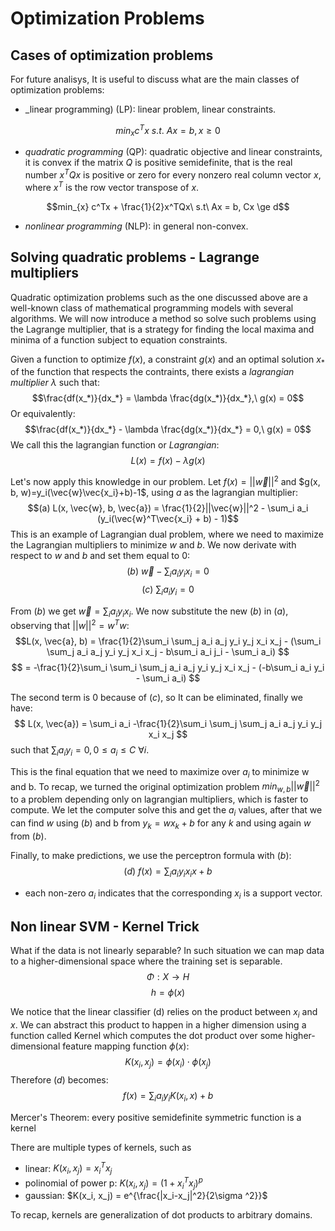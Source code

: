 
# Optimization Problems

## Cases of optimization problems

For future analisys, It is useful to discuss what are the main classes
of optimization problems:

- _linear programming) (LP): linear problem, linear constraints.

$$min_{x} c^Tx\ s.t.\ Ax = b, x \ge 0$$

- _quadratic programming_ (QP): quadratic objective and linear
  constraints, it is convex if the matrix $Q$ is positive
  semidefinite, that is the real number $x^TQx$ is positive or zero for
  every nonzero real column vector $x$, where $x^T$ is the row vector
  transpose of $x$.
  
$$min_{x} c^Tx + \frac{1}{2}x^TQx\ s.t\ Ax = b, Cx \ge d$$

- _nonlinear programming_ (NLP): in general non-convex.

## Solving quadratic problems - Lagrange multipliers

Quadratic optimization problems such as the one discussed above are a well-known class of mathematical programming models with several algorithms. We will now introduce a method so solve such problems using the Lagrange multiplier, that is a strategy for finding the local maxima and minima of a function subject to equation constraints.

Given a function to optimize $f(x)$, a constraint $g(x)$ and an
optimal solution $x_*$ of the function that respects the contraints, there
exists a _lagrangian multiplier_ $\lambda$ such that:
$$\frac{df(x_*)}{dx_*} = \lambda \frac{dg(x_*)}{dx_*},\ g(x) = 0$$
Or equivalently:
 $$\frac{df(x_*)}{dx_*} - \lambda \frac{dg(x_*)}{dx_*} = 0,\ g(x) = 0$$
 We call this the lagrangian function or _Lagrangian_:
 $$L(x) = f(x) - \lambda g(x)$$
 
 Let's now apply this knowledge in our problem. Let $f(x)=||\vec{w}||^2$
 and $g(x, b, w)=y_i(\vec{w}\vec{x_i}+b)-1$, using $a$ as the lagrangian
 multiplier:
 $$(a) L(x, \vec{w}, b, \vec{a}) = \frac{1}{2}||\vec{w}||^2 - \sum_i a_i (y_i(\vec{w}^T\vec{x_i} + b) - 1)$$
 This is an example of Lagrangian dual problem, where we need to
 maximize the Lagrangian multipliers to minimize $w$ and $b$. We now
 derivate with respect to $w$ and $b$ and set them equal to $0$:
 $$(b)\ \vec{w} - \sum_i a_i y_i x_i = 0$$
$$(c)\ \sum_i a_i y_i = 0$$
 
 From $(b)$ we get $\vec{w} = \sum_i a_i y_i x_i$. We now
 substitute the new $(b)$ in $(a)$, observing that $||w||^2 = w^Tw$:
 $$L(x, \vec{a}, b) = \frac{1}{2}\sum_i \sum_j a_i a_j y_i y_j x_i x_j - (\sum_i \sum_j a_i a_j y_i y_j x_i x_j - b\sum_i a_i j_i - \sum_i a_i) $$
 $$ = -\frac{1}{2}\sum_i \sum_i \sum_j a_i a_j y_i y_j x_i x_j - (-b\sum_i a_i y_i - \sum_i a_i) $$
 
 The second term is $0$ because of $(c)$, so It can be eliminated, finally
 we have:
$$ L(x, \vec{a}) = \sum_i a_i -\frac{1}{2}\sum_i \sum_j \sum_j a_i a_j y_i y_j x_i x_j $$
 such that $\sum_i a_i y_i = 0, 0 \le a_i \le C\ \forall i$.
 
 This is the final equation that we need to maximize over $a_i$ to
 minimize w and b. To recap, we turned the original optimization
 problem $min_{w, b} ||\vec{w}||^2$ to a problem depending only on
 lagrangian multipliers, which is faster to compute. We let the
 computer solve this and get the $a_i$ values, after that we can find $w$
 using $(b)$ and b from $y_k = wx_k + b$ for any $k$ and using again $w$
 from $(b)$.
 
 Finally, to make predictions, we use the perceptron formula with $(b)$:
 $$(d)\ f(x) = \sum_i a_iy_i x_i x + b$$
 
 - each non-zero $a_i$ indicates that the corresponding $x_i$ is a support
   vector.
 
## Non linear SVM - Kernel Trick

What if the data is not linearly separable? In such situation we can
map data to a higher-dimensional space where the training set is
separable.
$$\Phi: X \rightarrow H$$
$$h=\phi(x)$$

We notice that the linear classifier (d) relies on the product between
$x_i$ and $x$. We can abstract this product to happen in a higher dimension
using a function called Kernel which computes the dot product over some
higher-dimensional feature mapping function $\phi(x)$:
$$K(x_i, x_j) = \phi(x_i)\cdot \phi(x_j)$$
Therefore $(d)$ becomes:
$$ f(x) = \sum_i a_iy_i K(x_i, x) + b $$

Mercer's Theorem: every positive semidefinite symmetric function is a
kernel

There are multiple types of kernels, such as

- linear: $K(x_i, x_j) = x_i^T x_j$
- polinomial of power p: $K(x_i, x_j) = (1+x_i^T x_j)^p$
- gaussian: $K(x_i, x_j) = e^{\frac{|x_i-x_j|^2}{2\sigma ^2}}$

To recap, kernels are generalization of dot products to arbitrary domains.


